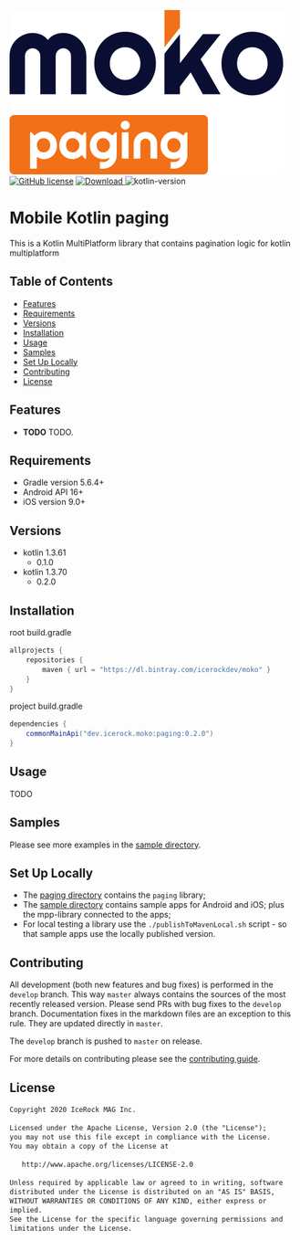 ![moko-paging](img/logo.png)  
[![GitHub license](https://img.shields.io/badge/license-Apache%20License%202.0-blue.svg?style=flat)](http://www.apache.org/licenses/LICENSE-2.0) [![Download](https://api.bintray.com/packages/icerockdev/moko/moko-paging/images/download.svg) ](https://bintray.com/icerockdev/moko/moko-paging/_latestVersion) ![kotlin-version](https://img.shields.io/badge/kotlin-1.3.70-orange)

# Mobile Kotlin paging
This is a Kotlin MultiPlatform library that contains pagination logic for kotlin multiplatform

## Table of Contents
- [Features](#features)
- [Requirements](#requirements)
- [Versions](#versions)
- [Installation](#installation)
- [Usage](#usage)
- [Samples](#samples)
- [Set Up Locally](#setup-locally)
- [Contributing](#contributing)
- [License](#license)

## Features
- **TODO** TODO.

## Requirements
- Gradle version 5.6.4+
- Android API 16+
- iOS version 9.0+

## Versions
- kotlin 1.3.61
  - 0.1.0
- kotlin 1.3.70
  - 0.2.0

## Installation
root build.gradle  
```groovy
allprojects {
    repositories {
        maven { url = "https://dl.bintray.com/icerockdev/moko" }
    }
}
```

project build.gradle
```groovy
dependencies {
    commonMainApi("dev.icerock.moko:paging:0.2.0")
}
```

## Usage
TODO

## Samples
Please see more examples in the [sample directory](sample).

## Set Up Locally 
- The [paging directory](paging) contains the `paging` library;
- The [sample directory](sample) contains sample apps for Android and iOS; plus the mpp-library connected to the apps;
- For local testing a library use the `./publishToMavenLocal.sh` script - so that sample apps use the locally published version.

## Contributing
All development (both new features and bug fixes) is performed in the `develop` branch. This way `master` always contains the sources of the most recently released version. Please send PRs with bug fixes to the `develop` branch. Documentation fixes in the markdown files are an exception to this rule. They are updated directly in `master`.

The `develop` branch is pushed to `master` on release.

For more details on contributing please see the [contributing guide](CONTRIBUTING.md).

## License
        
    Copyright 2020 IceRock MAG Inc.
    
    Licensed under the Apache License, Version 2.0 (the "License");
    you may not use this file except in compliance with the License.
    You may obtain a copy of the License at
    
       http://www.apache.org/licenses/LICENSE-2.0
    
    Unless required by applicable law or agreed to in writing, software
    distributed under the License is distributed on an "AS IS" BASIS,
    WITHOUT WARRANTIES OR CONDITIONS OF ANY KIND, either express or implied.
    See the License for the specific language governing permissions and
    limitations under the License.

